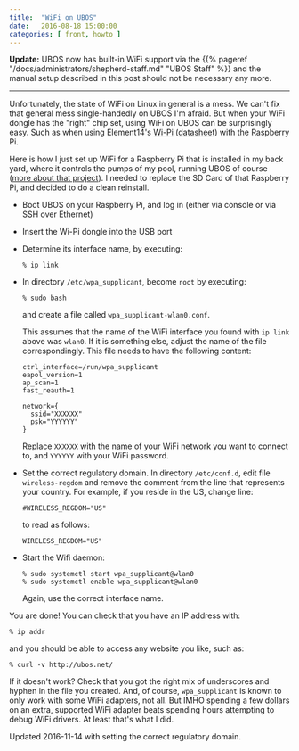 ```yaml
---
title:  "WiFi on UBOS"
date:   2016-08-18 15:00:00
categories: [ front, howto ]
---
```


**Update:** UBOS now has built-in WiFi support via the
{{% pageref "/docs/administrators/shepherd-staff.md" "UBOS Staff" %}} and the manual
setup described in this post should not be necessary any more.

<hr/>

Unfortunately, the state of WiFi on Linux in general is a mess. We can't fix that general
mess single-handedly on UBOS I'm afraid. But when your WiFi dongle has the "right" chip set,
using WiFi on UBOS can be surprisingly easy. Such as
when using Element14's [Wi-Pi](http://www.newark.com/element14/wipi/frequency-rf-2-4ghz/dp/07W8938)
([datasheet](http://farnell.com/datasheets/1669935.pdf)) with the Raspberry Pi.

Here is how I just set up WiFi for a Raspberry Pi that is installed in my back yard,
where it controls the pumps of my pool, running UBOS of course
([more about that project](http://upon2020.com/blog/2012/12/my-raspberry-pi-pool-timer-why/)).
I needed to replace the SD Card of that Raspberry Pi, and decided to do a clean reinstall.

* Boot UBOS on your Raspberry Pi, and log in (either via console or via SSH over Ethernet)

* Insert the Wi-Pi dongle into the USB port

* Determine its interface name, by executing:

  ```
  % ip link
  ```

* In directory ``/etc/wpa_supplicant``, become ``root`` by executing:

  ```
  % sudo bash
  ```

  and create a file called ``wpa_supplicant-wlan0.conf``.

  This assumes that the name of the WiFi interface you found with `ip link` above was
  ``wlan0``. If it is something else, adjust the name of the file correspondingly.
  This file needs to have the following content:

  ```
  ctrl_interface=/run/wpa_supplicant
  eapol_version=1
  ap_scan=1
  fast_reauth=1

  network={
    ssid="XXXXXX"
    psk="YYYYYY"
  }
  ```

  Replace ``XXXXXX`` with the name of your WiFi network you want to connect to, and
  ``YYYYYY`` with your WiFi password.

* Set the correct regulatory domain. In directory ``/etc/conf.d``, edit file ``wireless-regdom``
  and remove the comment from the line that represents your country. For example, if you
  reside in the US, change line:

  ```
  #WIRELESS_REGDOM="US"
  ```

  to read as follows:

  ```
  WIRELESS_REGDOM="US"
  ```

* Start the Wifi daemon:

  ```
  % sudo systemctl start wpa_supplicant@wlan0
  % sudo systemctl enable wpa_supplicant@wlan0
  ```

  Again, use the correct interface name.

You are done! You can check that you have an IP address with:

```
% ip addr
```

and you should be able to access any website you like, such as:

```
% curl -v http://ubos.net/
```

If it doesn't work? Check that you got the right mix of underscores and hyphen in the
file you created. And, of course, `wpa_supplicant` is known to only work with some WiFi
adapters, not all. But IMHO spending a few dollars on an extra, supported WiFi adapter
beats spending hours attempting to debug WiFi drivers. At least that's what I did.

Updated 2016-11-14 with setting the correct regulatory domain.

